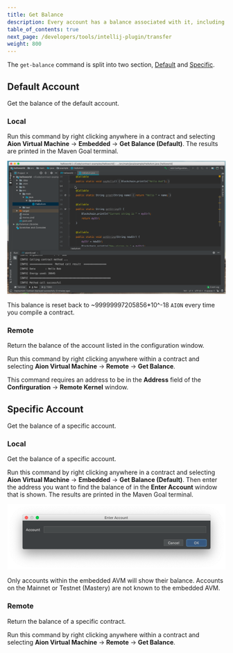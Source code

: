 ```yaml
---
title: Get Balance
description: Every account has a balance associated with it, including empty accounts. Finding out the balance of an account is incredibly simple with the Aion4j plugin for IntelliJ.
table_of_contents: true
next_page: /developers/tools/intellij-plugin/transfer
weight: 800
---
```


The `get-balance` command is split into two section, [Default](#default-account) and [Specific](#specific-account).

## Default Account

Get the balance of the default account.

### Local

Run this command by right clicking anywhere in a contract and selecting **Aion Virtual Machine** → **Embedded** → **Get Balance (Default)**. The results are printed in the Maven Goal terminal.

![Get Default Balance Embedded](/developers/tools/intellij-plugin/images/get-balance-default-embedded.gif)

This balance is reset back to ~99999997205856*10^-18 `AION` every time you compile a contract.

### Remote

Return the balance of the account listed in the configuration window.

Run this command by right clicking anywhere within a contract and selecting **Aion Virtual Machine** → **Remote** → **Get Balance**.

This command requires an address to be in the **Address** field of the **Confirguration** → **Remote Kernel** window.

## Specific Account

Get the balance of a specific account.

### Local

Get the balance of a specific account.

Run this command by right clicking anywhere in a contract and selecting **Aion Virtual Machine** → **Embedded** → **Get Balance (Default)**. Then enter the address you want to find the balance of in the **Enter Account** window that is shown. The results are printed in the Maven Goal terminal.

![Get Default Balance Embedded](/developers/tools/intellij-plugin/images/get-balance-account-window-embedded.png)

Only accounts within the embedded AVM will show their balance. Accounts on the Mainnet or Testnet (Mastery) are not known to the embedded AVM.

### Remote

Return the balance of a specific contract.

Run this command by right clicking anywhere within a contract and selecting **Aion Virtual Machine** → **Remote** → **Get Balance**.
